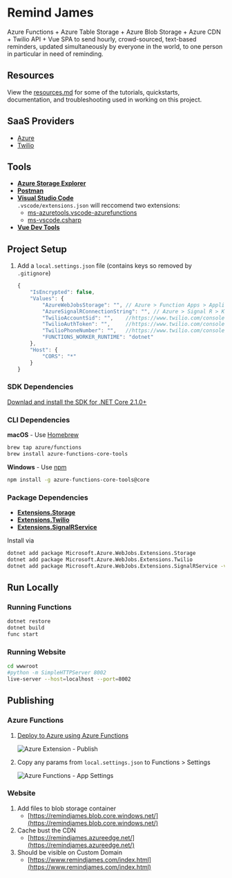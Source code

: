 # Remind James

Azure Functions + Azure Table Storage + Azure Blob Storage + Azure CDN + Twilio API + Vue SPA to send hourly, crowd-sourced, text-based reminders, updated simultaneously by everyone in the world, to one person in particular in need of reminding.

## Resources

View the [resources.md](https://github.com/KyleMit/RemindJames/blob/master/resources.md) for some of the tutorials, quickstarts, documentation, and troubleshooting used in working on this project.

## SaaS Providers

* [Azure](https://portal.azure.com/)
* [Twilio](https://www.twilio.com/console/)

## Tools

* [**Azure Storage Explorer**](https://azure.microsoft.com/en-us/features/storage-explorer/)
* [**Postman**](https://www.getpostman.com/)
* [**Visual Studio Code**](https://code.visualstudio.com/)  
 `.vscode/extensions.json` will reccomend two extensions:  
  * [ms-azuretools.vscode-azurefunctions](https://github.com/Microsoft/vscode-azurefunctions)
  * [ms-vscode.csharp](https://github.com/OmniSharp/omnisharp-vscode)
* [**Vue Dev Tools**](https://github.com/vuejs/vue-devtools)

## Project Setup

1. Add a `local.settings.json` file (contains keys so removed by `.gitignore`)

    ```js
    {
        "IsEncrypted": false,
        "Values": {
            "AzureWebJobsStorage": "", // Azure > Function Apps > Application Settings
            "AzureSignalRConnectionString": "", // Azure > Signal R > Keys
            "TwilioAccountSid": "",    //https://www.twilio.com/console
            "TwilioAuthToken": "",     //https://www.twilio.com/console
            "TwilioPhoneNumber": "",   //https://www.twilio.com/console/phone-numbers/incoming
            "FUNCTIONS_WORKER_RUNTIME": "dotnet"
        },
        "Host": {
            "CORS": "*"
        }
    }
    ```

### SDK Dependencies

[Downlad and install the SDK for .NET Core 2.1.0+](https://www.microsoft.com/net/download/dotnet-core/2.1)

### CLI Dependencies

**macOS** - Use [Homebrew](https://brew.sh/)

```bash
brew tap azure/functions
brew install azure-functions-core-tools
```

**Windows** - Use [npm](https://nodejs.org/en/)

```bash
npm install -g azure-functions-core-tools@core
```

### Package Dependencies

* [**Extensions.Storage**](https://www.nuget.org/packages/Microsoft.Azure.WebJobs.Extensions.Storage)
* [**Extensions.Twilio**](https://www.nuget.org/packages/Microsoft.Azure.WebJobs.Extensions.Twilio)
* [**Extensions.SignalRService**](https://www.nuget.org/packages/Microsoft.Azure.WebJobs.Extensions.SignalRService)

Install via

```bash
dotnet add package Microsoft.Azure.WebJobs.Extensions.Storage
dotnet add package Microsoft.Azure.WebJobs.Extensions.Twilio
dotnet add package Microsoft.Azure.WebJobs.Extensions.SignalRService -v 1.0.0-preview1-10025
```

## Run Locally

### Running Functions

```bash
dotnet restore
dotnet build
func start
```

### Running Website

```bash
cd wwwroot
#python -m SimpleHTTPServer 8002
live-server --host=localhost --port=8002
```

## Publishing

### Azure Functions

1. [Deploy to Azure using Azure Functions](https://code.visualstudio.com/tutorials/functions-extension/getting-started)  

     ![Azure Extension - Publish](https://i.imgur.com/JmBcCMa.png)
2. Copy any params from `local.settings.json` to Functions > Settings  

    ![Azure Functions - App Settings](https://i.imgur.com/UVHASIj.png)

### Website

1. Add files to blob storage container
   * [https://remindjames.blob.core.windows.net/](https://remindjames.blob.core.windows.net/)
2. Cache bust the CDN
   * [https://remindjames.azureedge.net/](https://remindjames.azureedge.net/)
3. Should be visible on Custom Domain
   * [https://www.remindjames.com/index.html](https://www.remindjames.com/index.html)
